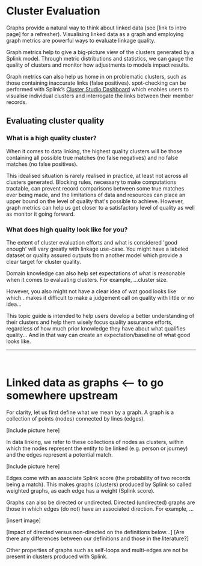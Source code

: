 # Cluster Evaluation

Graphs provide a natural way to think about linked data (see [link to intro page] for a refresher). Visualising linked data as a graph and employing graph metrics are powerful ways to evaluate linkage quality.

Graph metrics help to give a big-picture view of the clusters generated by a Splink model. Through metric distributions and statistics, we can gauge the quality of clusters and monitor how adjustments to models impact results.
<!-- Insights gained can be used to refine linking strategies, leading to more accurate predictions. -->

Graph metrics can also help us home in on problematic clusters, such as those containing inaccurate links (false positives). spot-checking can be performed with Splink’s [Cluster Studio Dashboard]() which enables users to visualise individual clusters and interrogate the links between their member records.

<!-- For example, the distribution of cluster sizes can reveal outliers, such as very large clusters, that may require closer examination. -->
<!-- For example, the 'is bridge' metric (see below/name of section) can be a signaller of false positives.  -->

## Evaluating cluster quality

### What is a high quality cluster?

When it comes to data linking, the highest quality clusters will be those containing all possible true matches (no false negatives) and no false matches (no false positives).

This idealised situation is rarely realised in practice, at least not across all clusters generated. Blocking rules, necessary to make computations tractable, can prevent record comparisons between some true matches ever being made, and the limitations of data and resources can place an upper bound on the level of quality that's possible to achieve. However, graph metrics can help us get closer to a satisfactory level of quality as well as monitor it going forward.

### What does high quality look like for you?

The extent of cluster evaluation efforts and what is considered 'good enough' will vary greatly with linkage use-case. You might have a labeled dataset or quality assured outputs from another model which provide a clear target for cluster quality.

Domain knowledge can also help set expectations of what is reasonable when it comes to evaluating clusters. For example, ...cluster size.

However, you also might not have a clear idea of wat good looks like which...makes it difficult to make a judgement call on quality with little or no idea...

This topic guide is intended to help users develop a better understanding of their clusters and help them wisely focus quality assurance efforts, regardless of how much prior knowledge they have about what qualifies quality...
And in that way can create an expectation/baseline of what good looks like.

<hr>
<br>

# Linked data as graphs <-- to go somewhere upstream

For clarity, let us first define what we mean by a graph. A graph is a collection of points (nodes) connected by lines (edges).

[Include picture here]

In data linking, we refer to these collections of nodes as clusters, within which the nodes represent the entity to be linked (e.g. person or journey) and the edges represent a potential match.

[Include picture here]

Edges come with an associate Splink score (the probability of two records being a match). This makes graphs (clusters) produced by Splink so called weighted graphs, as each edge has a weight (Splink score).

Graphs can also be directed or undirected. Directed (undirected) graphs are those in which edges (do not) have an associated direction. For example, ...

[insert image]

[Impact of directed versus non-directed on the definitions below...]
[Are there any differences between our definitions and those in the literature?]

Other properties of graphs such as self-loops and multi-edges are not be present in clusters produced with Splink.
